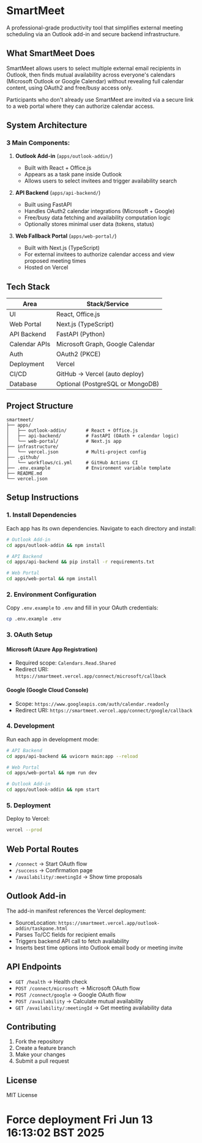 # SmartMeet

A professional-grade productivity tool that simplifies external meeting scheduling via an Outlook add-in and secure backend infrastructure.

## What SmartMeet Does

SmartMeet allows users to select multiple external email recipients in Outlook, then finds mutual availability across everyone's calendars (Microsoft Outlook or Google Calendar) without revealing full calendar content, using OAuth2 and free/busy access only.

Participants who don't already use SmartMeet are invited via a secure link to a web portal where they can authorize calendar access.

## System Architecture

### 3 Main Components:

1. **Outlook Add-in** (`apps/outlook-addin/`)

   - Built with React + Office.js
   - Appears as a task pane inside Outlook
   - Allows users to select invitees and trigger availability search

2. **API Backend** (`apps/api-backend/`)

   - Built using FastAPI
   - Handles OAuth2 calendar integrations (Microsoft + Google)
   - Free/busy data fetching and availability computation logic
   - Optionally stores minimal user data (tokens, status)

3. **Web Fallback Portal** (`apps/web-portal/`)
   - Built with Next.js (TypeScript)
   - For external invitees to authorize calendar access and view proposed meeting times
   - Hosted on Vercel

## Tech Stack

| Area          | Stack/Service                    |
| ------------- | -------------------------------- |
| UI            | React, Office.js                 |
| Web Portal    | Next.js (TypeScript)             |
| API Backend   | FastAPI (Python)                 |
| Calendar APIs | Microsoft Graph, Google Calendar |
| Auth          | OAuth2 (PKCE)                    |
| Deployment    | Vercel                           |
| CI/CD         | GitHub → Vercel (auto deploy)    |
| Database      | Optional (PostgreSQL or MongoDB) |

## Project Structure

```
smartmeet/
├── apps/
│   ├── outlook-addin/       # React + Office.js
│   ├── api-backend/         # FastAPI (OAuth + calendar logic)
│   └── web-portal/          # Next.js app
├── infrastructure/
│   └── vercel.json          # Multi-project config
├── .github/
│   └── workflows/ci.yml     # GitHub Actions CI
├── .env.example             # Environment variable template
├── README.md
└── vercel.json
```

## Setup Instructions

### 1. Install Dependencies

Each app has its own dependencies. Navigate to each directory and install:

```bash
# Outlook Add-in
cd apps/outlook-addin && npm install

# API Backend
cd apps/api-backend && pip install -r requirements.txt

# Web Portal
cd apps/web-portal && npm install
```

### 2. Environment Configuration

Copy `.env.example` to `.env` and fill in your OAuth credentials:

```bash
cp .env.example .env
```

### 3. OAuth Setup

#### Microsoft (Azure App Registration)

- Required scope: `Calendars.Read.Shared`
- Redirect URI: `https://smartmeet.vercel.app/connect/microsoft/callback`

#### Google (Google Cloud Console)

- Scope: `https://www.googleapis.com/auth/calendar.readonly`
- Redirect URI: `https://smartmeet.vercel.app/connect/google/callback`

### 4. Development

Run each app in development mode:

```bash
# API Backend
cd apps/api-backend && uvicorn main:app --reload

# Web Portal
cd apps/web-portal && npm run dev

# Outlook Add-in
cd apps/outlook-addin && npm start
```

### 5. Deployment

Deploy to Vercel:

```bash
vercel --prod
```

## Web Portal Routes

- `/connect` → Start OAuth flow
- `/success` → Confirmation page
- `/availability/:meetingId` → Show time proposals

## Outlook Add-in

The add-in manifest references the Vercel deployment:

- SourceLocation: `https://smartmeet.vercel.app/outlook-addin/taskpane.html`
- Parses To/CC fields for recipient emails
- Triggers backend API call to fetch availability
- Inserts best time options into Outlook email body or meeting invite

## API Endpoints

- `GET /health` → Health check
- `POST /connect/microsoft` → Microsoft OAuth flow
- `POST /connect/google` → Google OAuth flow
- `POST /availability` → Calculate mutual availability
- `GET /availability/:meetingId` → Get meeting availability data

## Contributing

1. Fork the repository
2. Create a feature branch
3. Make your changes
4. Submit a pull request

## License

MIT License
# Force deployment Fri Jun 13 16:13:02 BST 2025
